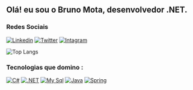 ## Olá! eu sou o Bruno Mota, desenvolvedor .NET.
### Redes Sociais
[![Linkedin](https://img.shields.io/badge/LinkedIn-0077B5?style=for-the-badge&logo=linkedin&logoColor=white)](https://www.linkedin.com/in/brunomt00/)
[![Twitter](https://img.shields.io/badge/Twitter-1DA1F2?style=for-the-badge&logo=twitter&logoColor=white)](https://twitter.com/brunomt00)
[![Intagram](https://img.shields.io/badge/Instagram-E4405F?style=for-the-badge&logo=instagram&logoColor=white)]()



![Top Langs](https://github-readme-stats.vercel.app/api/top-langs/?username=brunomottaa)

### Tecnologias que domino :

[![C#](https://img.shields.io/badge/C%23-239120?style=for-the-badge&logo=c-sharp&logoColor=white)]()
[![.NET](https://img.shields.io/badge/.NET-5C2D91?style=for-the-badge&logo=.net&logoColor=white)]()
[![My Sql](https://img.shields.io/badge/MySQL-00000F?style=for-the-badge&logo=mysql&logoColor=white)]()
[![Java](https://img.shields.io/badge/Java-ED8B00?style=for-the-badge&logo=openjdk&logoColor=white)]()
[![Spring](https://img.shields.io/badge/Spring-6DB33F?style=for-the-badge&logo=spring&logoColor=white)]()

